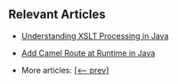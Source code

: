 ## Relevant Articles
- [Understanding XSLT Processing in Java](https://www.baeldung.com/java-extensible-stylesheet-language-transformations)
- [Add Camel Route at Runtime in Java](https://www.baeldung.com/java-camel-dynamic-route)

- More articles: [[<-- prev]](../apache-libraries)
